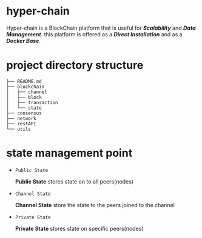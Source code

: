 # hyper-chain

Hyper-chain is a BlockChain platform that is useful for ***Scalability*** and ***Data Management***. this platform is offered as a ***Direct Installation*** and as a ***Docker Base***.

# project directory structure

```
├── README.md
├── blockchain
│   ├── channel
│   ├── block
│   ├── transaction
│   └── state
├── consensus
├── network
├── restAPI
└── utils
```

# state management point



* ```Public State```

  **Public State** stores state on to all peers(nodes)

* ```Channel State```

  **Channel State** store the state to the peers joined to the channel

* ```Private State```

  **Private State** stores state on specific peers(nodes)
